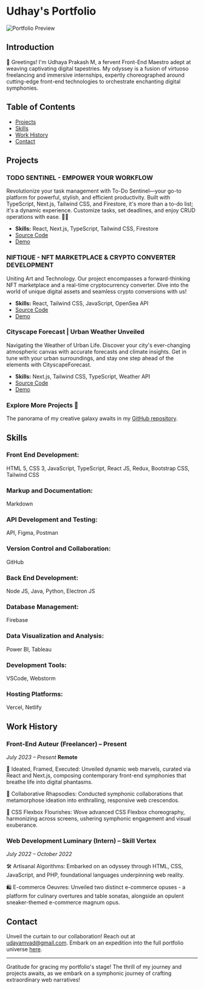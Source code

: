 ﻿# Udhay's Portfolio

![Portfolio Preview](https://i.imgur.com/9KeqkMu.png)

## Introduction

👋 Greetings! I'm Udhaya Prakash M, a fervent Front-End Maestro adept at weaving captivating digital tapestries. My odyssey is a fusion of virtuoso freelancing and immersive internships, expertly choreographed around cutting-edge front-end technologies to orchestrate enchanting digital symphonies.

## Table of Contents

- [Projects](#projects)
- [Skills](#skills)
- [Work History](#work-history)
- [Contact](#contact)

## Projects

### TODO SENTINEL - EMPOWER YOUR WORKFLOW
Revolutionize your task management with To-Do Sentinel—your go-to platform for powerful, stylish, and efficient productivity. Built with TypeScript, Next.js, Tailwind CSS, and Firestore, it's more than a to-do list; it's a dynamic experience. Customize tasks, set deadlines, and enjoy CRUD operations with ease. 🌟🚀
- **Skills:** React, Next.js, TypeScript, Tailwind CSS, Firestore
- [Source Code](https://github.com/JamesUdy/To-Do-Sentinel)
- [Demo](https://to-do-sentinel.vercel.app/)

### NIFTIQUE - NFT MARKETPLACE & CRYPTO CONVERTER DEVELOPMENT
Uniting Art and Technology. Our project encompasses a forward-thinking NFT marketplace and a real-time cryptocurrency converter. Dive into the world of unique digital assets and seamless crypto conversions with us!
- **Skills:** React, Tailwind CSS, JavaScript, OpenSea API
- [Source Code](https://github.com/JamesUdy/Niftique)
- [Demo](https://niftique.vercel.app/home)

### Cityscape Forecast | Urban Weather Unveiled
Navigating the Weather of Urban Life. Discover your city's ever-changing atmospheric canvas with accurate forecasts and climate insights. Get in tune with your urban surroundings, and stay one step ahead of the elements with CityscapeForecast.
- **Skills:** Next.js, Tailwind CSS, TypeScript, Weather API
- [Source Code](https://github.com/JamesUdy/Cityscape_Forecast)
- [Demo](https://cityscape-forecast.vercel.app/)

### Explore More Projects 🚀
The panorama of my creative galaxy awaits in my [GitHub repository](https://github.com/JamesUdy?tab=repositories).

## Skills

### Front End Development:
HTML 5, CSS 3, JavaScript, TypeScript, React JS, Redux, Bootstrap CSS, Tailwind CSS

### Markup and Documentation:
Markdown

### API Development and Testing:
API, Figma, Postman

### Version Control and Collaboration:
GitHub

### Back End Development:
Node JS, Java, Python, Electron JS

### Database Management:
Firebase

### Data Visualization and Analysis:
Power BI, Tableau

### Development Tools:
VSCode, Webstorm

### Hosting Platforms:
Vercel, Netlify

## Work History

### **Front-End Auteur (Freelancer) – Present**
*July 2023 – Present*
**Remote**

🚀 Ideated, Framed, Executed: 
Unveiled dynamic web marvels, curated via React and Next.js, composing contemporary front-end symphonies that breathe life into digital phantasms.

🌟 Collaborative Rhapsodies: 
Conducted symphonic collaborations that metamorphose ideation into enthralling, responsive web crescendos.

🎨 CSS Flexbox Flourishes: 
Wove advanced CSS Flexbox choreography, harmonizing across screens, ushering symphonic engagement and visual exuberance.

### **Web Development Luminary (Intern) – Skill Vertex**
*July 2022 – October 2022*

🛠️ Artisanal Algorithms: 
Embarked on an odyssey through HTML, CSS, JavaScript, and PHP, foundational languages underpinning web reality.

🛍️ E-commerce Oeuvres: 
Unveiled two distinct e-commerce opuses - a platform for culinary overtures and table sonatas, alongside an opulent sneaker-themed e-commerce magnum opus.

## Contact

Unveil the curtain to our collaboration! Reach out at [udayamvad@gmail.com](mailto:udayamvad@gmail.com). Embark on an expedition into the full portfolio universe [here](https://github.com/JamesUdy?tab=repositories).

---

Gratitude for gracing my portfolio's stage! The thrill of my journey and projects awaits, as we embark on a symphonic journey of crafting extraordinary web narratives!
